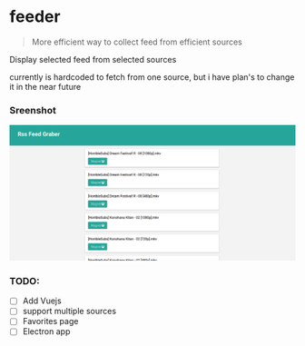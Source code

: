 # feeder
> More efficient way to collect feed from efficient sources

Display selected feed from selected sources

currently is hardcoded to fetch from one source, but i have plan's to change it in the near future 
### Sreenshot
![Image of feeder](https://github.com/mehdi-alouane/feeder/blob/master/screenshots/Screenshot-2017-10-11%20http%20127%200%200%201.png)

### TODO:
- [ ] Add Vuejs
- [ ] support multiple sources
- [ ] Favorites page
- [ ] Electron app
